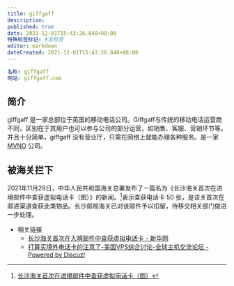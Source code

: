 ```yaml
---
title: giffgaff
description:
published: true
date: 2021-12-01T15:43:26.048+08:00
特殊标签标记: #无标签
editor: markdown
dateCreated: 2021-12-01T15:43:26.048+08:00
---
```


```YAML
名称: giffgaff
网站: giffgaff.com
```

## 简介

giffgaff 是一家总部位于英国的移动电话公司。Giffgaff与传统的移动电话运营商不同，区别在于其用户也可以参与公司的部分运营，如销售、客服、营销环节等。并且十分简单，giffgaff 没有营业厅，只需在网络上就能办理各种服务。是一家 [MVNO](/anti-censorship/MVNO.md) 公司。

## 被海关拦下

2021年11月29日，中华人民共和国海关总署发布了一篇名为《长沙海关首次在进境邮件中查获虚拟电话卡（图）》的新闻。[^0243]表示查获电话卡 50 张，是该关首次在邮递渠道查获此类物品。长沙邮局海关已对该邮件予以扣留，待移交相关部门做进一步处理。

[^0243]: [长沙海关首次在进境邮件中查获虚拟电话卡（图）](http://www.customs.gov.cn/customs/xwfb34/302425/4024361/index.html)

+ 相关链接
    + [长沙海关首次在入境邮件中查获虚拟电话卡 - 新华网](https://web.archive.org/web/20211130032902/http://www.news.cn/2021-11/29/c_1128113086.htm)
    + [打算买境外电话卡的注意了-美国VPS综合讨论-全球主机交流论坛 - Powered by Discuz!](https://web.archive.org/web/20211201073501/https://hostloc.com/thread-928954-1-1.html)
